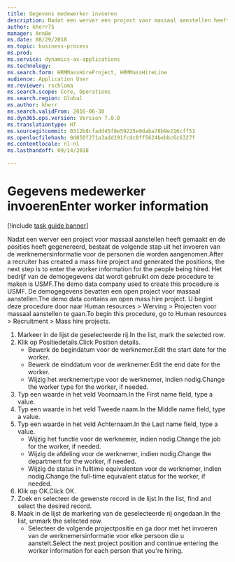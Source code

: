 ```yaml
--- 
title: Gegevens medewerker invoeren
description: Nadat een werver een project voor massaal aanstellen heeft gemaakt en de posities heeft gegenereerd, bestaat de volgende stap uit het invoeren van de werknemersinformatie voor de personen die worden aangenomen.
author: kherr75
manager: AnnBe
ms.date: 08/29/2018
ms.topic: business-process
ms.prod: 
ms.service: dynamics-ax-applications
ms.technology: 
ms.search.form: HRMMassHireProject, HRMMassHireLine
audience: Application User
ms.reviewer: rschloma
ms.search.scope: Core, Operations
ms.search.region: Global
ms.author: kherr
ms.search.validFrom: 2016-06-30
ms.dyn365.ops.version: Version 7.0.0
ms.translationtype: HT
ms.sourcegitcommit: 0312b8cfadd45f8e59225e9daba78b9e216cff51
ms.openlocfilehash: 0d850f271a3add191fcdc8ff5624bebbc6c6327f
ms.contentlocale: nl-nl
ms.lasthandoff: 09/14/2018

---
```

# <a name="enter-worker-information"></a><span data-ttu-id="1cdc1-103">Gegevens medewerker invoeren</span><span class="sxs-lookup"><span data-stu-id="1cdc1-103">Enter worker information</span></span>

[!include [task guide banner](../../includes/task-guide-banner.md)]

<span data-ttu-id="1cdc1-104">Nadat een werver een project voor massaal aanstellen heeft gemaakt en de posities heeft gegenereerd, bestaat de volgende stap uit het invoeren van de werknemersinformatie voor de personen die worden aangenomen.</span><span class="sxs-lookup"><span data-stu-id="1cdc1-104">After a recruiter has created a mass hire project and generated the positions, the next step is to enter the worker information for the people being hired.</span></span> <span data-ttu-id="1cdc1-105">Het bedrijf van de demogegevens dat wordt gebruikt om deze procedure te maken is USMF.</span><span class="sxs-lookup"><span data-stu-id="1cdc1-105">The demo data company used to create this procedure is USMF.</span></span> <span data-ttu-id="1cdc1-106">De demogegevens bevatten een open project voor massaal aanstellen.</span><span class="sxs-lookup"><span data-stu-id="1cdc1-106">The demo data contains an open mass hire project.</span></span> <span data-ttu-id="1cdc1-107">U begint deze procedure door naar Human resources > Werving > Projecten voor massaal aanstellen te gaan.</span><span class="sxs-lookup"><span data-stu-id="1cdc1-107">To begin this procedure, go to Human resources > Recruitment > Mass hire projects.</span></span>

1. <span data-ttu-id="1cdc1-108">Markeer in de lijst de geselecteerde rij.</span><span class="sxs-lookup"><span data-stu-id="1cdc1-108">In the list, mark the selected row.</span></span>
2. <span data-ttu-id="1cdc1-109">Klik op Positiedetails.</span><span class="sxs-lookup"><span data-stu-id="1cdc1-109">Click Position details.</span></span>
    * <span data-ttu-id="1cdc1-110">Bewerk de begindatum voor de werknemer.</span><span class="sxs-lookup"><span data-stu-id="1cdc1-110">Edit the start date for the worker.</span></span>  
    * <span data-ttu-id="1cdc1-111">Bewerk de einddatum voor de werknemer.</span><span class="sxs-lookup"><span data-stu-id="1cdc1-111">Edit the end date for the worker.</span></span>  
    * <span data-ttu-id="1cdc1-112">Wijzig het werknemertype voor de werknemer, indien nodig.</span><span class="sxs-lookup"><span data-stu-id="1cdc1-112">Change the worker type for the worker, if needed.</span></span>  
3. <span data-ttu-id="1cdc1-113">Typ een waarde in het veld Voornaam.</span><span class="sxs-lookup"><span data-stu-id="1cdc1-113">In the First name field, type a value.</span></span>
4. <span data-ttu-id="1cdc1-114">Typ een waarde in het veld Tweede naam.</span><span class="sxs-lookup"><span data-stu-id="1cdc1-114">In the Middle name field, type a value.</span></span>
5. <span data-ttu-id="1cdc1-115">Typ een waarde in het veld Achternaam.</span><span class="sxs-lookup"><span data-stu-id="1cdc1-115">In the Last name field, type a value.</span></span>
    * <span data-ttu-id="1cdc1-116">Wijzig het functie voor de werknemer, indien nodig.</span><span class="sxs-lookup"><span data-stu-id="1cdc1-116">Change the job for the worker, if needed.</span></span>  
    * <span data-ttu-id="1cdc1-117">Wijzig de afdeling voor de werknemer, indien nodig.</span><span class="sxs-lookup"><span data-stu-id="1cdc1-117">Change the department for the worker, if needed.</span></span>  
    * <span data-ttu-id="1cdc1-118">Wijzig de status in fulltime equivalenten voor de werknemer, indien nodig.</span><span class="sxs-lookup"><span data-stu-id="1cdc1-118">Change the full-time equivalent status for the worker, if needed.</span></span>  
6. <span data-ttu-id="1cdc1-119">Klik op OK.</span><span class="sxs-lookup"><span data-stu-id="1cdc1-119">Click OK.</span></span>
7. <span data-ttu-id="1cdc1-120">Zoek en selecteer de gewenste record in de lijst.</span><span class="sxs-lookup"><span data-stu-id="1cdc1-120">In the list, find and select the desired record.</span></span>
8. <span data-ttu-id="1cdc1-121">Maak in de lijst de markering van de geselecteerde rij ongedaan.</span><span class="sxs-lookup"><span data-stu-id="1cdc1-121">In the list, unmark the selected row.</span></span>
    * <span data-ttu-id="1cdc1-122">Selecteer de volgende projectpositie en ga door met het invoeren van de werknemersinformatie voor elke persoon die u aanstelt.</span><span class="sxs-lookup"><span data-stu-id="1cdc1-122">Select the next project position and continue entering the worker information for each person that you're hiring.</span></span>  


